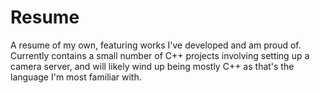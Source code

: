 # Resume
A resume of my own, featuring works I've developed and am proud of.
Currently contains a small number of C++ projects involving setting up a camera server, and will likely wind up being mostly C++ as that's the language I'm most familiar with.
